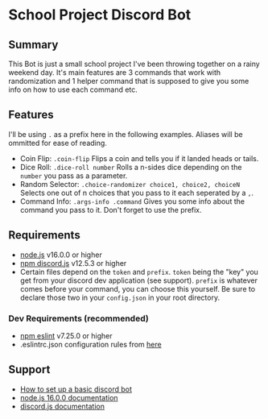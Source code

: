 # School Project Discord Bot

## Summary
This Bot is just a small school project I've been throwing together on a rainy weekend day. It's main features are 3 commands that work with randomization and 1 helper command that is supposed
to give you some info on how to use each command etc.

## Features
I'll be using `.` as a prefix here in the following examples. Aliases will be ommitted for ease of reading.
* Coin Flip: `.coin-flip` Flips a coin and tells you if it landed heads or tails.
* Dice Roll: `.dice-roll number` Rolls a n-sides dice depending on the `number` you pass as a parameter.
* Random Selector: `.choice-randomizer choice1, choice2, choiceN` Selects one out of n choices that you pass to it each seperated by a `,`.
* Command Info: `.args-info .command` Gives you some info about the command you pass to it. Don't forget to use the prefix.

## Requirements
- [node.js](https://nodejs.org/en/) v16.0.0 or higher
- [npm discord.js](https://www.npmjs.com/package/discord.js) v12.5.3 or higher
- Certain files depend on the `token` and `prefix`. `token` being the "key" you get from your discord dev application (see support). `prefix` is whatever comes before your command, you can choose this yourself. Be sure to declare those two in your `config.json` in your root directory.

### Dev Requirements (recommended)
- [npm eslint](https://www.npmjs.com/package/eslint) v7.25.0 or higher
- .eslintrc.json configuration rules from [here](https://discordjs.guide/preparations/setting-up-a-linter.html#setting-up-eslint-rules)

## Support
- [How to set up a basic discord bot](https://discordjs.guide/#before-you-begin)
- [node.js 16.0.0 documentation](https://nodejs.org/dist/latest-v16.x/docs/api/)
- [discord.js documentation](https://discord.js.org/#/docs/main/stable/general/welcome)
